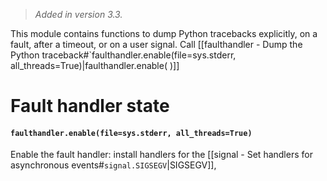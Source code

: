 > *Added in version 3.3.*

This module contains functions to dump Python tracebacks explicitly, on a fault, after a timeout, or on a user signal. Call [[faulthandler - Dump the Python traceback#`faulthandler.enable(file=sys.stderr, all_threads=True)|faulthandler.enable( )]]  
# Fault handler state
#### `faulthandler.enable(file=sys.stderr, all_threads=True)`
Enable the fault handler: install handlers for the  [[signal - Set handlers for asynchronous events#`signal.SIGSEGV`|SIGSEGV]], 